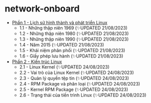 # network-onboard
- [Phần 1 - Lịch sử hình thành và phát triển Linux](https://github.com/volehuy1998/network-onboard/blob/master/linux-history-onboard.md)
    - 1.1 - Những thập niên 1969 (:sparkles:UPDATED 21/08/2023)
    - 1.2 - Những thập niên 1980 (:sparkles:UPDATED 21/08/2023)
    - 1.3 - Những thập niên 1990 (:sparkles:UPDATED 21/08/2023)
    - 1.4 - Năm 2015 (:sparkles:UPDATED 21/08/2023)
    - 1.5 - Khái niệm phân phối (:sparkles:UPDATED 21/08/2023)
    - 1.6 - Giấy phép lưu hành (:sparkles:UPDATED 21/08/2023)
- [Phần 2 - Kiến trúc Linux](https://github.com/volehuy1998/network-onboard/blob/master/linux-arch-onboard.md)
    - 2.1 - Linux Kernel (:sparkles:UPDATED 24/08/2023)
    - 2.2 - Vai trò của Linux Kernel (:sparkles:UPDATED 24/08/2023)
    - 2.3 - Quản lý quyền tệp tin (:sparkles:UPDATED 24/08/2023)
    - 2.4 - RPM Package và phân loại (:sparkles:UPDATED 24/08/2023)
    - 2.5 - Kernel RPM Package (:sparkles:UPDATED 24/08/2023)
    - 2.6 - Trạng thái của tiến trình Linux (:sparkles:UPDATED 24/08/2023)

